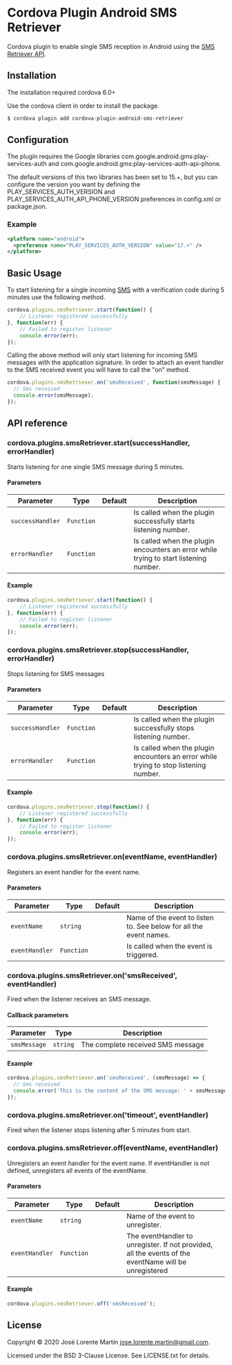 Cordova Plugin Android SMS Retriever
====================================
Cordova plugin to enable single SMS reception in Android using the [SMS Retriever API](https://developers.google.com/identity/sms-retriever/overview).

## Installation

The installation required cordova 6.0+

Use the cordova client in order to install the package.

```bash
$ cordova plugin add cordova-plugin-android-sms-retriever
```

## Configuration

The plugin requires the Google libraries com.google.android.gms:play-services-auth
and com.google.android.gms:play-services-auth-api-phone.

The default versions of this two libraries has been set to 15.+, but you can configure
the version you want by defining the PLAY_SERVICES_AUTH_VERSION and
PLAY_SERVICES_AUTH_API_PHONE_VERSION preferences in config.xml or package.json.

### Example

```xml
<platform name="android">
  <preference name="PLAY_SERVICES_AUTH_VERSION" value="17.+" />
</platform>
```

## Basic Usage

To start listening for a single incoming [SMS](https://developers.google.com/identity/sms-retriever/verify#1_construct_a_verification_message "verification SMS") with a verification code during 5 minutes use the following method.

```javascript
cordova.plugins.smsRetriever.start(function() {
	// Listener registered successfully
}, function(err) {
	// Failed to register listener
	console.error(err);
});
```

Calling the above method will only start listening for incoming SMS messages with
the application signature. In order to attach an event handler to the SMS received event
you will have to call the "on" method.

```javascript
cordova.plugins.smsRetriever.on('smsReceived', function(smsMessage) {
  // Sms received
  console.error(smsMessage);
});
```

## API reference

### cordova.plugins.smsRetriever.start(successHandler, errorHandler)

Starts listening for one single SMS message during 5 minutes.

#### Parameters

| Parameter        | Type       | Default | Description                                                                                                                                                                                      |
| ---------------- | ---------- | ------- | ------------------------------------------------------------------------------------------------------------------------------------------------------------------------------------------------ |
| `successHandler` | `Function` |         | Is called when the plugin successfully starts listening number.                                                                                                                                  |
| `errorHandler`   | `Function` |         | Is called when the plugin encounters an error while trying to start listening number.                                                                                                            |

#### Example

```javascript
cordova.plugins.smsRetriever.start(function() {
	// Listener registered successfully
}, function(err) {
	// Failed to register listener
	console.error(err);
});
```

### cordova.plugins.smsRetriever.stop(successHandler, errorHandler)

Stops listening for SMS messages

#### Parameters

| Parameter        | Type       | Default | Description                                                                                                                                                                                      |
| ---------------- | ---------- | ------- | ------------------------------------------------------------------------------------------------------------------------------------------------------------------------------------------------ |
| `successHandler` | `Function` |         | Is called when the plugin successfully stops listening number.                                                                                                                                  |
| `errorHandler`   | `Function` |         | Is called when the plugin encounters an error while trying to stop listening number.                                                                                                            |

#### Example

```javascript
cordova.plugins.smsRetriever.stop(function() {
	// Listener registered successfully
}, function(err) {
	// Failed to register listener
	console.error(err);
});
```

### cordova.plugins.smsRetriever.on(eventName, eventHandler)

Registers an event handler for the event name.

#### Parameters

| Parameter  | Type       | Default | Description                                                        |
| ---------- | ---------- | ------- | ------------------------------------------------------------------ |
| `eventName`    | `string`   |         | Name of the event to listen to. See below for all the event names. |
| `eventHandler` | `Function` |         | Is called when the event is triggered.

### cordova.plugins.smsRetriever.on('smsReceived', eventHandler)

Fired when the listener receives an SMS message.

#### Callback parameters

| Parameter               | Type     | Description                                                                     |
| ----------------------- | -------- | ------------------------------------------------------------------------------- |
| `smsMessage`   | `string` | The complete received SMS message             |

#### Example

```javascript
cordova.plugins.smsRetriever.on('smsReceived', (smsMessage) => {
  // Sms received
  console.error('This is the content of the SMS message: ' + smsMessage);
});
```

### cordova.plugins.smsRetriever.on('timeout', eventHandler)

Fired when the listener stops listening after 5 minutes from start.

### cordova.plugins.smsRetriever.off(eventName, eventHandler)

Unregisters an event handler for the event name. If eventHandler is not defined, unregisters all events of the eventName.

#### Parameters

| Parameter  | Type       | Default | Description                                                        |
| ---------- | ---------- | ------- | ------------------------------------------------------------------ |
| `eventName`    | `string`   |         | Name of the event to unregister. |
| `eventHandler` | `Function` |         | The eventHandler to unregister. If not provided, all the events of the eventName will be unregistered |

#### Example

```javascript
cordova.plugins.smsRetriever.off('smsReceived');
```

## License
Copyright &copy; 2020 José Lorente Martín <jose.lorente.martin@gmail.com>.

Licensed under the BSD 3-Clause License. See LICENSE.txt for details.
